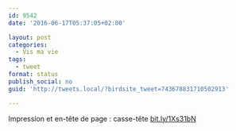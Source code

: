 ```yaml
---
id: 9542
date: '2016-06-17T05:37:05+02:00'

layout: post
categories:
  - Vis ma vie
tags:
  - tweet
format: status
publish_social: no
guid: 'http://tweets.local/?birdsite_tweet=743678831710502913'

---
```


Impression et en-tête de page : casse-tête [bit.ly/1Xs31bN](http://bit.ly/1Xs31bN)